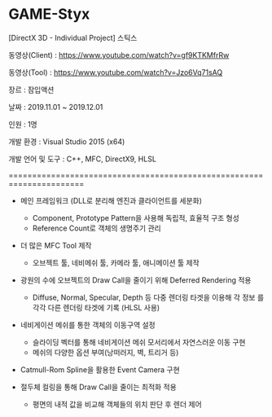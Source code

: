 # GAME-Styx
[DirectX 3D - Individual Project] 스틱스


동영상(Client)    : https://www.youtube.com/watch?v=gf9KTKMfrRw

동영상(Tool)      : https://www.youtube.com/watch?v=Jzo6Vq71sAQ

장르              : 잠입액션

날짜              : 2019.11.01 ~ 2019.12.01

인원              : 1명

개발 환경         : Visual Studio 2015 (x64)

개발 언어 및 도구  : C++, MFC, DirectX9, HLSL


======================================================================

* 메인 프레임워크 (DLL로 분리해 엔진과 클라이언트를 세분화)
  - Component, Prototype Pattern을 사용해 독립적, 효율적 구조 형성
  - Reference Count로 객체의 생명주기 관리

* 더 많은 MFC Tool 제작
  - 오브젝트 툴, 네비메쉬 툴, 카메라 툴, 애니메이션 툴 제작

* 광원의 수에 오브젝트의 Draw Call을 줄이기 위해 Deferred Rendering 적용
  - Diffuse, Normal, Specular, Depth 등 다중 렌더링 타겟을 이용해 각 정보  를 각각 다른 렌더링 타겟에 기록 (HLSL 사용)

* 네비게이션 메쉬를 통한 객체의 이동구역 설정
  - 슬라이딩 벡터를 통해 네비게이션 메쉬 모서리에서 자연스러운 이동 구현
  - 메쉬의 다양한 옵션 부여(낭떠러지, 벽, 트리거 등)

* Catmull-Rom Spline을 활용한 Event Camera 구현

* 절두체 컬링을 통해 Draw Call을 줄이는 최적화 적용
  - 평면의 내적 값을 비교해 객체들의 위치 판단 후 렌더 제어
